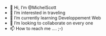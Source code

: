 - 👋 Hi, I’m @MichelScott
- 👀 I’m interested in traveling
- 🌱 I’m currently learning Developpement Web
- 💞️ I’m looking to collaborate on every one
- 📫 How to reach me .... ;-)

<!---
MichelScott/MichelScott is a ✨ special ✨ repository because its `README.md` (this file) appears on your GitHub profile.
You can click the Preview link to take a look at your changes.
--->

